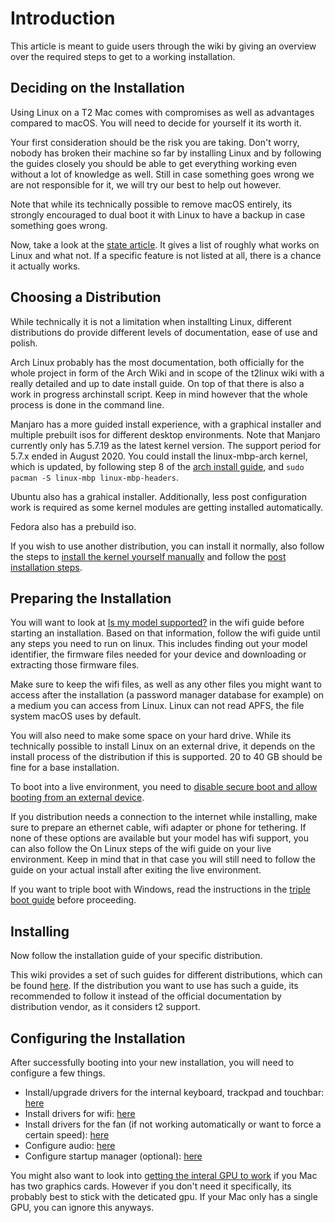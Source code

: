 # Introduction

This article is meant to guide users through the wiki by giving an overview over the required steps to
get to a working installation.

## Deciding on the Installation

Using Linux on a T2 Mac comes with compromises as well as advantages compared to macOS. You will need
to decide for yourself it its worth it.

Your first consideration should be the risk you are taking. Don't worry, nobody has broken their machine so far by installing
Linux and by following the guides closely you should be able to get everything working even without a lot of knowledge as well.
Still in case something goes wrong we are not responsible for it, we will try our best to help out however.

Note that while its technically possible to remove macOS entirely, its strongly encouraged to dual boot it with Linux to have
a backup in case something goes wrong.

Now, take a look at the [state article](https://wiki.t2linux.org/state/). It gives a list of roughly what works on Linux and what not.
If a specific feature is not listed at all, there is a chance it actually works.

## Choosing a Distribution

While technically it is not a limitation when installting Linux, different distributions do provide different levels of documentation,
ease of use and polish.

Arch Linux probably has the most documentation, both officially for the whole project in form of the Arch Wiki and in scope of the
t2linux wiki with a really detailed and up to date install guide. On top of that there is also a work in progress archinstall script.
Keep in mind however that the whole process is done in the command line.

Manjaro has a more guided install experience, with a graphical installer and multiple prebuilt isos for different desktop environments. Note that Manjaro currently only has 5.7.19 as the latest kernel version. The support period for 5.7.x ended in August 2020.
You could install the linux-mbp-arch kernel, which is updated, by following step 8 of the [arch install guide](https://wiki.t2linux.org/distributions/arch/installation/), and `sudo pacman -S linux-mbp linux-mbp-headers`.

Ubuntu also has a grahical installer. Additionally, less post configuration work is required as some kernel modules are getting
installed automatically.

Fedora also has a prebuild iso.

If you wish to use another distribution, you can install it normally, also follow the steps to [install the kernel yourself manually](https://wiki.t2linux.org/guides/kernel/) and follow the [post installation steps](https://wiki.t2linux.org/roadmap/#configuring-the-installation).

## Preparing the Installation

You will want to look at [Is my model supported?](https://wiki.t2linux.org/guides/wifi/#is-my-model-supported) in the wifi guide before starting an installation.
Based on that information, follow the wifi guide until any steps you need to run on linux. This includes finding
out your model identifier, the firmware files needed for your device and downloading or extracting those firmware files.

Make sure to keep the wifi files, as well as any other files you might want to access after the installation (a password manager database for example) on a medium you can access from Linux. Linux can not read APFS, the file system macOS uses by default.

You will also need to make some space on your hard drive. While its technically possible to install Linux on an external drive, it depends on the install process of the distribution if this is supported. 20 to 40 GB should be fine for a base installation.

To boot into a live environment, you need to [disable secure boot and allow booting from an external device](https://support.apple.com/en-us/HT208198).

If you distribution needs a connection to the internet while installing, make sure to prepare an ethernet cable, wifi adapter or
phone for tethering. If none of these options are available but your model has wifi support, you can also follow the On Linux steps of the wifi
guide on your live environment. Keep in mind that in that case you will still need to follow the guide on your actual install after exiting
the live environment.

If you want to triple boot with Windows, read the instructions in the [triple boot guide](https://wiki.t2linux.org/guides/windows/) before proceeding.

## Installing

Now follow the installation guide of your specific distribution.

This wiki provides a set of such guides for different distributions, which can be found [here](https://wiki.t2linux.org/distributions/overview/). If the distribution you want to use has such a guide, its recommended to follow it instead of the official documentation by distribution vendor, as it considers t2 support.

## Configuring the Installation

After successfully booting into your new installation, you will need to configure a few things.

- Install/upgrade drivers for the internal keyboard, trackpad and touchbar: [here](https://wiki.t2linux.org/guides/dkms/)
- Install drivers for wifi: [here](https://wiki.t2linux.org/guides/wifi/#on-linux)
- Install drivers for the fan (if not working automatically or want to force a certain speed): [here](https://wiki.t2linux.org/guides/fan/)
- Configure audio: [here](https://wiki.t2linux.org/guides/audio-config/)
- Configure startup manager (optional): [here](https://wiki.t2linux.org/guides/startup-manager/)

You might also want to look into [getting the interal GPU to work](https://wiki.t2linux.org/guides/hybrid-graphics/) if you Mac has two
graphics cards. However if you don't need it specifically, its probably best to stick with the deticated gpu. If your Mac only has
a single GPU, you can ignore this anyways.
